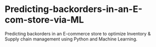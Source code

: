 # Predicting-backorders-in-an-E-com-store-via-ML
Predicting backorders in an E-commerce store to optimize Inventory & Supply chain management using Python and Machine Learning. 
